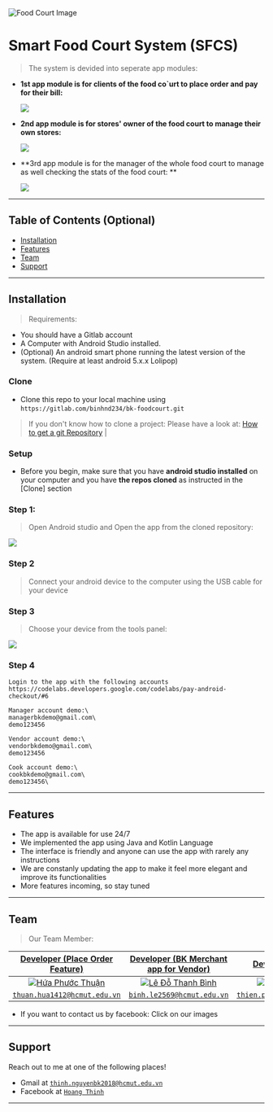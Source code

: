 <img src="https://scontent.fvca1-1.fna.fbcdn.net/v/t1.15752-9/108593396_292839588743103_5434648916852568771_n.png?_nc_cat=103&_nc_sid=ae9488&_nc_ohc=buF1zjldcqMAX8qWbcb&_nc_ht=scontent.fvca1-1.fna&oh=fc4397f8f46418dfa7285406a9ee1488&oe=5F315E1A" title="FoodCourtImage" alt="Food Court Image">


# Smart Food Court System (SFCS) 

> The system is devided into seperate app modules: 
-  **1st app module is for clients of the food co`urt to place order and pay for their bill:**

    <img src ="https://gitlab.com/thinh.nguyenbk2018/image/-/raw/master/Image/8.png">
-  **2nd app module is for stores' owner of the food court to manage their own stores:**

    <img src ="https://gitlab.com/thinh.nguyenbk2018/image/-/raw/master/Image/7.png">
   
-  **3rd app module is for the manager of the whole food court to manage as well checking the stats of the food court:  **

    <img src ="https://gitlab.com/thinh.nguyenbk2018/image/-/raw/master/Image/1.png">
    

---

## Table of Contents (Optional)


- [Installation](#installation)
- [Features](#features)
- [Team](#team)
- [Support](#support)

---

## Installation
> Requirements: 
- You should have a Gitlab account
- A Computer with Android Studio installed. 
- (Optional) An android smart phone running the latest version of the system. (Require at least android 5.x.x Lolipop)

### Clone

- Clone this repo to your local machine using `https://gitlab.com/binhnd234/bk-foodcourt.git`

> If you don't know how to clone a project: Please have a look at: <a href="https://git-scm.com/book/en/v2/Git-Basics-Getting-a-Git-Repository" target="_blank">How to get a git Repository</a> |

### Setup

- Before you begin, make sure that you have **android studio installed** on your computer and you have **the repos cloned**  as instructed in the [Clone] section

### Step 1:
>   Open Android studio and Open the app from the cloned repository:
       
    
[     <img src ="https://gitlab.com/thinh.nguyenbk2018/image/-/raw/master/Image/Installation_INstruction/open_the_app.PNG">](https://gitlab.com/thinh.nguyenbk2018/image/-/raw/master/Image/Installation_INstruction/open_the_app.PNG)
    
### Step 2
>    Connect your android device to the computer using the USB cable for your device

### Step 3

>    Choose your device from the tools panel:
       
[     <img src ="https://gitlab.com/thinh.nguyenbk2018/image/-/raw/master/Image/Installation_INstruction/choose_your_device.png">](https://gitlab.com/thinh.nguyenbk2018/image/-/raw/master/Image/Installation_INstruction/choose_your_device.png)
### Step 4 
    Login to the app with the following accounts
    https://codelabs.developers.google.com/codelabs/pay-android-checkout/#6

    Manager account demo:\
    managerbkdemo@gmail.com\
    demo123456

    Vendor account demo:\
    vendorbkdemo@gmail.com\
    demo123456

    Cook account demo:\
    cookbkdemo@gmail.com\
    demo123456\

---

## Features


- The app is available for use 24/7
- We implemented the app using Java and Kotlin Language
- The interface is friendly and anyone can use the app with rarely any instructions
- We are constanly updating the app to make it feel more elegant and improve its functionalities
- More features incoming, so stay tuned

---


## Team

> Our Team Member: 

| <a href="https://www.facebook.com/thuan.hua1412" target="_blank">**Developer (Place Order Feature)**</a> | <a href="https://www.facebook.com/profile.php?id=100019884555859" target="_blank">**Developer (BK Merchant app for Vendor)**</a> | <a href="https://www.facebook.com/profile.php?id=100035206815611" target="_blank">**Developer (Payment)**</a> | <a href="https://www.facebook.com/thinh.nguyenhoang2k" target="_blank">**Developer (Manager Tab)**</a> | <a href="https://www.facebook.com/vinh.thuy.18659" target="_blank">**Developer (Login & Order Processing)**</a>
| :---: |:---:| :---:| :---:| :---:|  
| [![Hứa Phước Thuận](https://scontent-sin6-2.xx.fbcdn.net/v/t1.0-1/p160x160/106110201_1716106731861020_338836933745271792_o.jpg?_nc_cat=108&_nc_sid=dbb9e7&_nc_ohc=WCeiF-adkR4AX9PavTu&_nc_ht=scontent-sin6-2.xx&_nc_tp=6&oh=e96579fed43d3dc1db7d95a2f063e73a&oe=5F3140D5)](https://www.facebook.com/thuan.hua1412)    | [![Lê Đỗ Thanh Bình](https://scontent-sin6-1.xx.fbcdn.net/v/t1.0-9/22540155_123088241697327_133765751585589440_n.jpg?_nc_cat=101&_nc_sid=85a577&_nc_ohc=Tr9HWxbqzH8AX8brBGp&_nc_ht=scontent-sin6-1.xx&oh=88e648aa042cdcf3884ad9cb1673bbc7&oe=5F306647)](https://www.facebook.com/profile.php?id=100019884555859) | [![Phạm Công Thiện](https://secure.gravatar.com/avatar/bc173d8aec308c6df54b8743886b6948?s=180&d=identicon)](https://www.facebook.com/profile.php?id=100035206815611) |[![Nguyễn Hoàng Thịnh](https://assets.gitlab-static.net/uploads/-/system/user/avatar/4585230/avatar.png?width=90)](https://www.facebook.com/thinh.nguyenhoang2k)  |[![Trần Đình Vĩnh Thụy](https://scontent.fvca1-2.fna.fbcdn.net/v/t1.0-1/p160x160/67527117_860968024258731_6239061187149955072_o.jpg?_nc_cat=100&_nc_sid=dbb9e7&_nc_ohc=vHtNARm9-cIAX9cajbq&_nc_ht=scontent.fvca1-2.fna&_nc_tp=6&oh=7a474742bd13922746ac3d239a4e3914&oe=5F311E5A)](https://www.facebook.com/vinh.thuy.18659) |
| <a href="thuan.hua1412@hcmut.edu.vn " target="_blank">`thuan.hua1412@hcmut.edu.vn`</a> | <a href="binh.le2569@hcmut.edu.vn" target="_blank">`binh.le2569@hcmut.edu.vn`</a> | <a href="thien.phamhcmut@hcmut.edu.vn" target="_blank">`thien.phamhcmut@hcmut.edu.vn`</a> | <a href="thinh.nguyenbk2018@hcmut.edu.vn" target="_blank">`thinh.nguyenbk2018@hcmut.edu.vn`</a> | <a href="thuy.tran7120@hcmut.edu.vn" target="_blank">`thuy.tran7120@hcmut.edu.vn`</a> |

- If you want to contact us by facebook: Click on our images

---

## Support

Reach out to me at one of the following places!

- Gmail at <a href="https://mail.google.com/mail/u/0/?tab=km" target="_blank">`thinh.nguyenbk2018@hcmut.edu.vn`</a>
- Facebook at <a href="https://www.facebook.com/thinh.nguyenhoang2k" target="_blank">`Hoang Thinh`</a>

---

